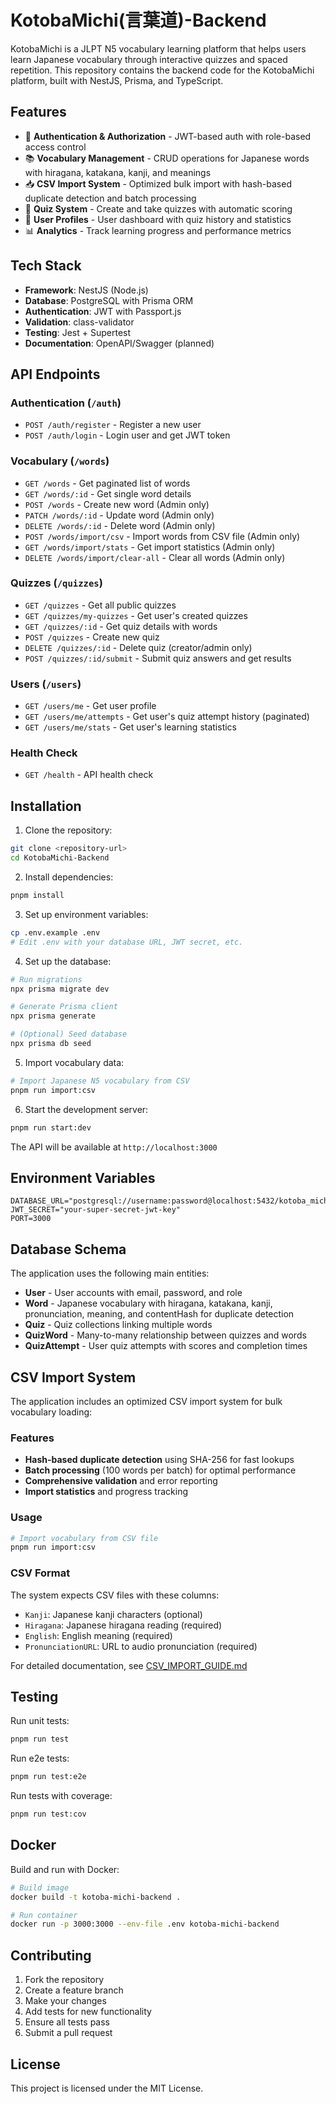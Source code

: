 # KotobaMichi(言葉道)-Backend

KotobaMichi is a JLPT N5 vocabulary learning platform that helps users learn Japanese vocabulary through interactive quizzes and spaced repetition. This repository contains the backend code for the KotobaMichi platform, built with NestJS, Prisma, and TypeScript.

## Features

- 🔐 **Authentication & Authorization** - JWT-based auth with role-based access control
- 📚 **Vocabulary Management** - CRUD operations for Japanese words with hiragana, katakana, kanji, and meanings
- 📥 **CSV Import System** - Optimized bulk import with hash-based duplicate detection and batch processing
- 🧩 **Quiz System** - Create and take quizzes with automatic scoring
- 👤 **User Profiles** - User dashboard with quiz history and statistics
- 📊 **Analytics** - Track learning progress and performance metrics

## Tech Stack

- **Framework**: NestJS (Node.js)
- **Database**: PostgreSQL with Prisma ORM
- **Authentication**: JWT with Passport.js
- **Validation**: class-validator
- **Testing**: Jest + Supertest
- **Documentation**: OpenAPI/Swagger (planned)

## API Endpoints

### Authentication (`/auth`)
- `POST /auth/register` - Register a new user
- `POST /auth/login` - Login user and get JWT token

### Vocabulary (`/words`)
- `GET /words` - Get paginated list of words
- `GET /words/:id` - Get single word details
- `POST /words` - Create new word (Admin only)
- `PATCH /words/:id` - Update word (Admin only)
- `DELETE /words/:id` - Delete word (Admin only)
- `POST /words/import/csv` - Import words from CSV file (Admin only)
- `GET /words/import/stats` - Get import statistics (Admin only)
- `DELETE /words/import/clear-all` - Clear all words (Admin only)

### Quizzes (`/quizzes`)
- `GET /quizzes` - Get all public quizzes
- `GET /quizzes/my-quizzes` - Get user's created quizzes
- `GET /quizzes/:id` - Get quiz details with words
- `POST /quizzes` - Create new quiz
- `DELETE /quizzes/:id` - Delete quiz (creator/admin only)
- `POST /quizzes/:id/submit` - Submit quiz answers and get results

### Users (`/users`)
- `GET /users/me` - Get user profile
- `GET /users/me/attempts` - Get user's quiz attempt history (paginated)
- `GET /users/me/stats` - Get user's learning statistics

### Health Check
- `GET /health` - API health check

## Installation

1. Clone the repository:
```bash
git clone <repository-url>
cd KotobaMichi-Backend
```

2. Install dependencies:
```bash
pnpm install
```

3. Set up environment variables:
```bash
cp .env.example .env
# Edit .env with your database URL, JWT secret, etc.
```

4. Set up the database:
```bash
# Run migrations
npx prisma migrate dev

# Generate Prisma client
npx prisma generate

# (Optional) Seed database
npx prisma db seed
```

5. Import vocabulary data:
```bash
# Import Japanese N5 vocabulary from CSV
pnpm run import:csv
```

6. Start the development server:
```bash
pnpm run start:dev
```

The API will be available at `http://localhost:3000`

## Environment Variables

```env
DATABASE_URL="postgresql://username:password@localhost:5432/kotoba_michi"
JWT_SECRET="your-super-secret-jwt-key"
PORT=3000
```

## Database Schema

The application uses the following main entities:

- **User** - User accounts with email, password, and role
- **Word** - Japanese vocabulary with hiragana, katakana, kanji, pronunciation, meaning, and contentHash for duplicate detection
- **Quiz** - Quiz collections linking multiple words
- **QuizWord** - Many-to-many relationship between quizzes and words
- **QuizAttempt** - User quiz attempts with scores and completion times

## CSV Import System

The application includes an optimized CSV import system for bulk vocabulary loading:

### Features
- **Hash-based duplicate detection** using SHA-256 for fast lookups
- **Batch processing** (100 words per batch) for optimal performance
- **Comprehensive validation** and error reporting
- **Import statistics** and progress tracking

### Usage
```bash
# Import vocabulary from CSV file
pnpm run import:csv
```

### CSV Format
The system expects CSV files with these columns:
- `Kanji`: Japanese kanji characters (optional)
- `Hiragana`: Japanese hiragana reading (required)
- `English`: English meaning (required) 
- `PronunciationURL`: URL to audio pronunciation (required)

For detailed documentation, see [CSV_IMPORT_GUIDE.md](./CSV_IMPORT_GUIDE.md)

## Testing

Run unit tests:
```bash
pnpm run test
```

Run e2e tests:
```bash
pnpm run test:e2e
```

Run tests with coverage:
```bash
pnpm run test:cov
```

## Docker

Build and run with Docker:

```bash
# Build image
docker build -t kotoba-michi-backend .

# Run container
docker run -p 3000:3000 --env-file .env kotoba-michi-backend
```

## Contributing

1. Fork the repository
2. Create a feature branch
3. Make your changes
4. Add tests for new functionality
5. Ensure all tests pass
6. Submit a pull request

## License

This project is licensed under the MIT License.